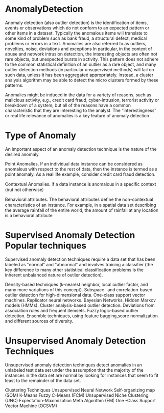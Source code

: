 # AnomalyDetection

Anomaly detection (also outlier detection) is the identification of items, events or observations which do not conform to an expected pattern or other items in a dataset. Typically the anomalous items will translate to some kind of problem such as bank fraud, a structural defect, medical problems or errors in a text. Anomalies are also referred to as outliers, novelties, noise, deviations and exceptions
In particular, in the context of abuse and network intrusion detection, the interesting objects are often not rare objects, but unexpected bursts in activity. This pattern does not adhere to the common statistical definition of an outlier as a rare object, and many outlier detection methods (in particular unsupervised methods) will fail on such data, unless it has been aggregated appropriately. Instead, a cluster analysis algorithm may be able to detect the micro clusters formed by these patterns.

Anomalies might be induced in the data for a variety of reasons, such as malicious activity, e.g., credit card fraud, cyber-intrusion, terrorist activity or breakdown of a system, but all of the reasons have a common characteristic that they are interesting to the analyst. The “interestingness” or real life relevance of anomalies is a key feature of anomaly detection

# Type of Anomaly 

An important aspect of an anomaly detection technique is the nature of the desired anomaly. 

Point Anomalies. If an individual data instance can be considered as anomalous with respect to the rest of data, then the instance is termed as a point anomaly. As a real life example, consider credit card fraud detection. 

Contextual Anomalies. If a data instance is anomalous in a speciﬁc context (but not otherwise)

Behavioral attributes. The behavioral attributes deﬁne the non-contextual characteristics of an instance. For example, in a spatial data set describing the average rainfall of the entire world, the amount of rainfall at any location is a behavioral attribute

# Supervised Anomaly Detection Popular techniques
Supervised anomaly detection techniques require a data set that has been labeled as "normal" and "abnormal" and involves training a classifier (the key difference to many other statistical classification problems is the inherent unbalanced nature of outlier detection).

Density-based techniques (k-nearest neighbor, local outlier factor, and many more variations of this concept).
Subspace- and correlation-based outlier detection for high-dimensional data.
One-class support vector machines.
Replicator neural networks.
Bayesian Networks.
Hidden Markov models (HMMs).
Cluster analysis-based outlier detection.
Deviations from association rules and frequent itemsets.
Fuzzy logic-based outlier detection.
Ensemble techniques, using feature bagging,score normalization and different sources of diversity.

# Unsupervised Anomaly Detection Techniques
Unsupervised anomaly detection techniques detect anomalies in an unlabeled test data set under the assumption that the majority of the instances in the data set are normal by looking for instances that seem to fit least to the remainder of the data set. 


Clustering Techniques 
Unsupervised Neural Network 
Self-organizing map (SOM)
K-Means
Fuzzy C-Means (FCM)
Unsupervised Niche Clustering (UNC) 
Expectation-Maximization Meta Algorithm (EM) 
One -Class Support Vector Machine (OCSVM) 
